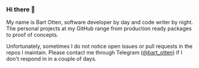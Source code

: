 ### Hi there 👋
My name is Bart Otten, software developer by day and code writer by
night. The personal projects at my GitHub range from production ready
packages to proof of concepts.

Unfortunately, sometimes I do not notice open issues or pull requests in
the repos I maintain. Please contact me through Telegram ([@bart_otten](https://t.me/bart_otten))
if I don't respond in in a couple of days.
